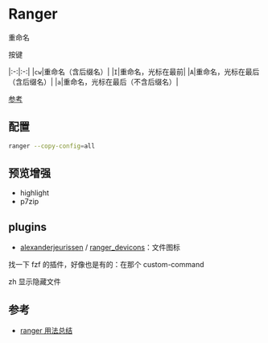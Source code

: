 # Ranger

重命名

按键

|:-:|:-:|
|`cw`|重命名（含后缀名）|
|`I`|重命名，光标在最前|
|`A`|重命名，光标在最后（含后缀名）|
|`a`|重命名，光标在最后（不含后缀名）|

[参考](http://www.huangpan.net/posts/ji-ke/2019-08-21-ranger.html)

## 配置

```bash
ranger --copy-config=all
```

## 预览增强

- highlight
- p7zip

## plugins

- [alexanderjeurissen](https://github.com/alexanderjeurissen) / [ranger\_devicons](https://github.com/alexanderjeurissen/ranger_devicons)：文件图标

找一下 fzf 的插件，好像也是有的：在那个 custom-command

zh 显示隐藏文件

## 参考

- [ranger 用法总结](http://www.huangpan.net/posts/ji-ke/2019-08-21-ranger.html)
